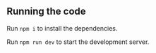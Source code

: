   
   

  ## Running the code

  Run `npm i` to install the dependencies.

  Run `npm run dev` to start the development server.
  